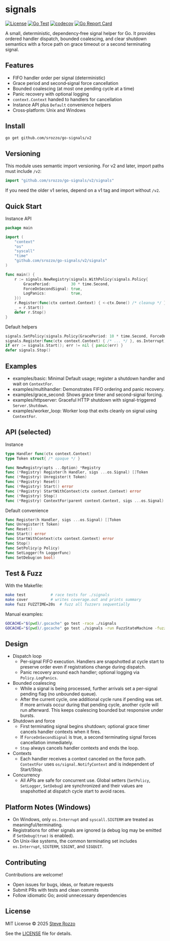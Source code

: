 # signals

[![License](https://img.shields.io/github/license/srozzo/go-signals?style=flat)](https://github.com/srozzo/go-signals/blob/main/LICENSE)
[![Go Test](https://img.shields.io/github/actions/workflow/status/srozzo/go-signals/test.yml?branch=main)](https://github.com/srozzo/go-signals/actions/workflows/test.yml)
[![codecov](https://codecov.io/gh/srozzo/go-signals/branch/main/graph/badge.svg)](https://codecov.io/gh/srozzo/go-signals)
[![Go Report Card](https://goreportcard.com/badge/github.com/srozzo/go-signals)](https://goreportcard.com/report/github.com/srozzo/go-signals)

A small, deterministic, dependency‑free signal helper for Go. It provides ordered handler dispatch, bounded coalescing, and clear shutdown semantics with a force path on grace timeout or a second terminating signal.

## Features

- FIFO handler order per signal (deterministic)
- Grace period and second‑signal force cancellation
- Bounded coalescing (at most one pending cycle at a time)
- Panic recovery with optional logging
- `context.Context` handed to handlers for cancellation
- Instance API plus `Default` convenience helpers
- Cross‑platform: Unix and Windows

## Install

```bash
go get github.com/srozzo/go-signals/v2
```

## Versioning

This module uses semantic import versioning. For v2 and later, import paths must include `/v2`:

```go
import "github.com/srozzo/go-signals/v2/signals"
```
If you need the older v1 series, depend on a v1 tag and import without `/v2`.

## Quick Start

Instance API
```go
package main

import (
    "context"
    "os"
    "syscall"
    "time"
    "github.com/srozzo/go-signals/v2/signals"
)

func main() {
    r := signals.NewRegistry(signals.WithPolicy(signals.Policy{
        GracePeriod:         30 * time.Second,
        ForceOnSecondSignal: true,
        LogPanics:           true,
    }))
    r.Register(func(ctx context.Context) { <-ctx.Done() /* cleanup */ }, os.Interrupt, syscall.SIGTERM)
    _ = r.Start()
    defer r.Stop()
}
```

Default helpers
```go
signals.SetPolicy(signals.Policy{GracePeriod: 10 * time.Second, ForceOnSecondSignal: true})
signals.Register(func(ctx context.Context) { /* ... */ }, os.Interrupt)
if err := signals.Start(); err != nil { panic(err) }
defer signals.Stop()
```

## Examples

- examples/basic: Minimal Default usage; register a shutdown handler and wait on `ContextFor`.
- examples/multihandler: Demonstrates FIFO ordering and panic recovery.
- examples/grace_second: Shows grace timer and second-signal forcing.
- examples/httpserver: Graceful HTTP shutdown with signal-triggered `Server.Shutdown`.
- examples/worker_loop: Worker loop that exits cleanly on signal using `ContextFor`.

## API (selected)

Instance
```go
type Handler func(ctx context.Context)
type Token struct{ /* opaque */ }

func NewRegistry(opts ...Option) *Registry
func (*Registry) Register(h Handler, sigs ...os.Signal) []Token
func (*Registry) Unregister(t Token)
func (*Registry) Reset()
func (*Registry) Start() error
func (*Registry) StartWithContext(ctx context.Context) error
func (*Registry) Stop()
func (*Registry) ContextFor(parent context.Context, sigs ...os.Signal) (context.Context, context.CancelFunc)
```

Default convenience
```go
func Register(h Handler, sigs ...os.Signal) []Token
func Unregister(t Token)
func Reset()
func Start() error
func StartWithContext(ctx context.Context) error
func Stop()
func SetPolicy(p Policy)
func SetLogger(fn LoggerFunc)
func SetDebug(on bool)
```

## Test & Fuzz

With the Makefile:
```bash
make test           # race tests for ./signals
make cover          # writes coverage.out and prints summary
make fuzz FUZZTIME=20s  # fuzz all fuzzers sequentially
```

Manual examples:
```bash
GOCACHE="$(pwd)/.gocache" go test -race ./signals
GOCACHE="$(pwd)/.gocache" go test ./signals -run FuzzStateMachine -fuzz=StateMachine -fuzztime=30s
```

## Design

- Dispatch loop
  - Per-signal FIFO execution. Handlers are snapshotted at cycle start to preserve order even if registrations change during dispatch.
  - Panic recovery around each handler; optional logging via `Policy.LogPanics`.
- Bounded coalescing
  - While a signal is being processed, further arrivals set a per-signal pending flag (no unbounded queue).
  - After the current cycle, one additional cycle runs if pending was set. If more arrivals occur during that pending cycle, another cycle will run afterward. This keeps coalescing bounded but responsive under bursts.
- Shutdown and force
  - First terminating signal begins shutdown; optional grace timer cancels handler contexts when it fires.
  - If `ForceOnSecondSignal` is true, a second terminating signal forces cancellation immediately.
  - `Stop` always cancels handler contexts and ends the loop.
- Contexts
  - Each handler receives a context canceled on the force path. `ContextFor` uses `os/signal.NotifyContext` and is independent of Start/Stop.
- Concurrency
  - All APIs are safe for concurrent use. Global setters (`SetPolicy`, `SetLogger`, `SetDebug`) are synchronized and their values are snapshotted at dispatch cycle start to avoid races.

## Platform Notes (Windows)

- On Windows, only `os.Interrupt` and `syscall.SIGTERM` are treated as meaningful/terminating.
- Registrations for other signals are ignored (a debug log may be emitted if `SetDebug(true)` is enabled).
- On Unix-like systems, the common terminating set includes `os.Interrupt`, `SIGTERM`, `SIGINT`, and `SIGQUIT`.

## Contributing

Contributions are welcome!
- Open issues for bugs, ideas, or feature requests
- Submit PRs with tests and clean commits
- Follow idiomatic Go; avoid unnecessary dependencies

## License

MIT License © 2025 [Steve Rozzo](https://github.com/srozzo)

See the [LICENSE](LICENSE) file for details.
